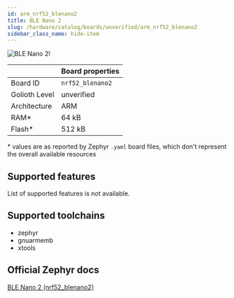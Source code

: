 ```yaml
---
id: arm_nrf52_blenano2
title: BLE Nano 2
slug: /hardware/catalog/boards/unverified/arm_nrf52_blenano2
sidebar_class_name: hide-item
---
```


[//]: # (This is an auto-generated file, do not edit! Changes to it will be lost upon re-generation)

![BLE Nano 2!](/img/boards/arm/nrf52_blenano2.png "BLE Nano 2")

|                | Board properties     |
| -------------  | -------------------- |
| Board ID       | `nrf52_blenano2` |
| Golioth Level  | unverified       |
| Architecture   | ARM |
| RAM*           | 64 kB |
| Flash*         | 512 kB |

\* values are as reported by Zephyr `.yaml` board files, which don't represent the overall available resources



## Supported features

List of supported features is not available.

## Supported toolchains

* zephyr
* gnuarmemb
* xtools

## Official Zephyr docs

[BLE Nano 2 (nrf52_blenano2)](https://docs.zephyrproject.org/latest/boards/arm/nrf52_blenano2/doc/index.html)
